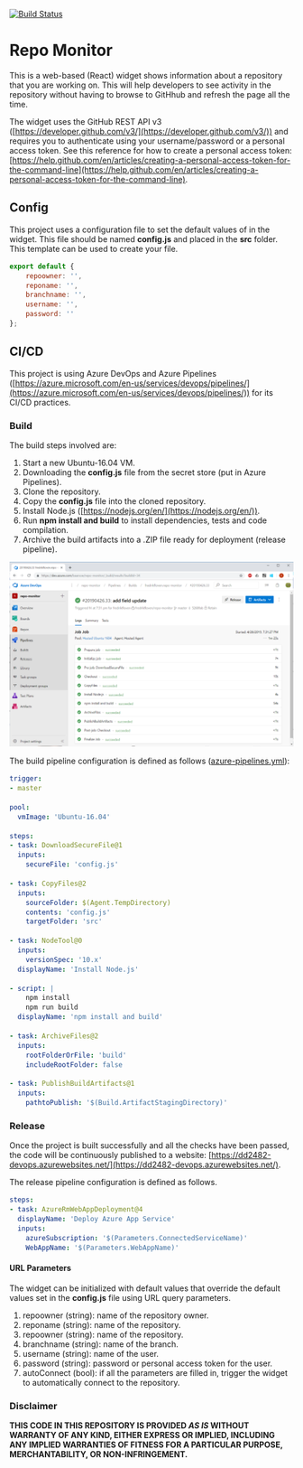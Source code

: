 [![Build Status](https://dev.azure.com/baarsoe/repo-monitor/_apis/build/status/fredrikfloven.repo-monitor?branchName=master)](https://dev.azure.com/baarsoe/repo-monitor/_build/latest?definitionId=1&branchName=master)

# Repo Monitor

This is a web-based (React) widget shows information about a repository that you are working on. This will help developers to see activity in the repository without having to browse to GitHhub and refresh the page all the time. 

The widget uses the GitHub REST API v3 ([https://developer.github.com/v3/](https://developer.github.com/v3/)) and requires you to authenticate using your username/password or a personal access token. See this reference for how to create a personal access token: [https://help.github.com/en/articles/creating-a-personal-access-token-for-the-command-line](https://help.github.com/en/articles/creating-a-personal-access-token-for-the-command-line).

## Config
This project uses a configuration file to set the default values of in the widget. This file should be named **config.js** and placed in the **src** folder. This template can be used to create your file.

```js
export default {
    repoowner: '',
    reponame: '',
    branchname: '',
    username: '',
    password: ''
};
```

## CI/CD

This project is using Azure DevOps and Azure Pipelines ([https://azure.microsoft.com/en-us/services/devops/pipelines/](https://azure.microsoft.com/en-us/services/devops/pipelines/)) for its CI/CD practices.


### Build
The build steps involved are:
1. Start a new Ubuntu-16.04 VM.
1. Downloading the **config.js** file from the secret store (put in Azure Pipelines).
1. Clone the repository.
1. Copy the **config.js** file into the cloned repository.
1. Install Node.js ([https://nodejs.org/en/](https://nodejs.org/en/)).
1. Run **npm install and build** to install dependencies, tests and code compilation.
1. Archive the build artifacts into a .ZIP file ready for deployment (release pipeline).

![Build pipeline run](/images/build_pipeline.png "Build pipeline run")

The build pipeline configuration is defined as follows ([azure-pipelines.yml](azure-pipelines.yml)):

```yaml
trigger:
- master

pool:
  vmImage: 'Ubuntu-16.04'

steps:
- task: DownloadSecureFile@1
  inputs:
    secureFile: 'config.js'

- task: CopyFiles@2
  inputs:
    sourceFolder: $(Agent.TempDirectory)
    contents: 'config.js' 
    targetFolder: 'src'

- task: NodeTool@0
  inputs:
    versionSpec: '10.x'
  displayName: 'Install Node.js'

- script: |
    npm install
    npm run build
  displayName: 'npm install and build'

- task: ArchiveFiles@2
  inputs:
    rootFolderOrFile: 'build' 
    includeRootFolder: false

- task: PublishBuildArtifacts@1
  inputs:
    pathtoPublish: '$(Build.ArtifactStagingDirectory)' 
```

### Release
Once the project is built successfully and all the checks have been passed, the code will be continuously published to a website: [https://dd2482-devops.azurewebsites.net/](https://dd2482-devops.azurewebsites.net/).

The release pipeline configuration is defined as follows.

```yaml
steps:
- task: AzureRmWebAppDeployment@4
  displayName: 'Deploy Azure App Service'
  inputs:
    azureSubscription: '$(Parameters.ConnectedServiceName)'
    WebAppName: '$(Parameters.WebAppName)'
```

#### URL Parameters
The widget can be initialized with default values that override the default values set in the **config.js** file using URL query parameters.

1. repoowner (string): name of the repository owner.
1. reponame (string): name of the repository.
1. repoowner (string): name of the repository.
1. branchname (string): name of the branch.
1. username (string): name of the user.
1. password (string): password or personal access token for the user.
1. autoConnect (bool): if all the parameters are filled in, trigger the widget to automatically connect to the repository.

### Disclaimer ###
**THIS CODE IN THIS REPOSITORY IS PROVIDED *AS IS* WITHOUT WARRANTY OF ANY KIND, EITHER EXPRESS OR IMPLIED, INCLUDING ANY IMPLIED WARRANTIES OF FITNESS FOR A PARTICULAR PURPOSE, MERCHANTABILITY, OR NON-INFRINGEMENT.**

